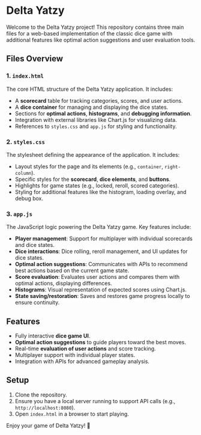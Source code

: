 # Delta Yatzy

Welcome to the Delta Yatzy project! This repository contains three main files for a web-based implementation of the classic dice game with additional features like optimal action suggestions and user evaluation tools.

## Files Overview

### 1. `index.html`
The core HTML structure of the Delta Yatzy application. It includes:
- A **scorecard** table for tracking categories, scores, and user actions.
- A **dice container** for managing and displaying the dice states.
- Sections for **optimal actions**, **histograms**, and **debugging information**.
- Integration with external libraries like Chart.js for visualizing data.
- References to `styles.css` and `app.js` for styling and functionality.

### 2. `styles.css`
The stylesheet defining the appearance of the application. It includes:
- Layout styles for the page and its elements (e.g., `container`, `right-column`).
- Specific styles for the **scorecard**, **dice elements**, and **buttons**.
- Highlights for game states (e.g., locked, reroll, scored categories).
- Styling for additional features like the histogram, loading overlay, and debug box.

### 3. `app.js`
The JavaScript logic powering the Delta Yatzy game. Key features include:
- **Player management**: Support for multiplayer with individual scorecards and dice states.
- **Dice interactions**: Dice rolling, reroll management, and UI updates for dice states.
- **Optimal action suggestions**: Communicates with APIs to recommend best actions based on the current game state.
- **Score evaluation**: Evaluates user actions and compares them with optimal actions, displaying differences.
- **Histograms**: Visual representation of expected scores using Chart.js.
- **State saving/restoration**: Saves and restores game progress locally to ensure continuity.

## Features
- Fully interactive **dice game UI**.
- **Optimal action suggestions** to guide players toward the best moves.
- Real-time **evaluation of user actions** and score tracking.
- Multiplayer support with individual player states.
- Integration with APIs for advanced gameplay analysis.

## Setup
1. Clone the repository.
2. Ensure you have a local server running to support API calls (e.g., `http://localhost:8080`).
3. Open `index.html` in a browser to start playing.

Enjoy your game of Delta Yatzy! 🎲